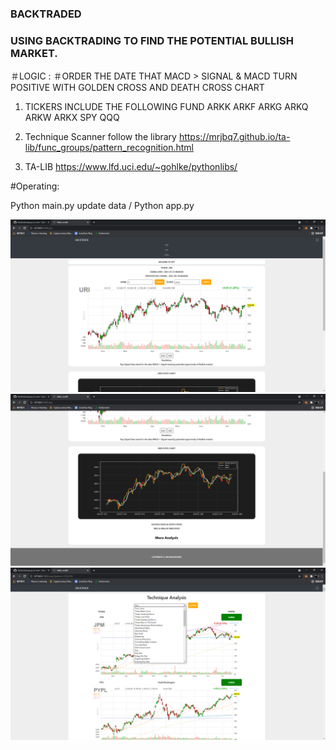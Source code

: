 ### BACKTRADED
### USING BACKTRADING TO FIND THE POTENTIAL BULLISH MARKET.

＃LOGIC :
＃ORDER THE DATE THAT MACD > SIGNAL & MACD TURN POSITIVE WITH GOLDEN CROSS AND DEATH CROSS CHART


1. TICKERS INCLUDE THE FOLLOWING FUND
   ARKK ARKF ARKG ARKQ ARKW ARKX
   SPY
   QQQ

2. Technique Scanner follow the library
   https://mrjbq7.github.io/ta-lib/func_groups/pattern_recognition.html

   
3. TA-LIB
   https://www.lfd.uci.edu/~gohlke/pythonlibs/

#Operating:

Python main.py update data / Python app.py

<img src="data/readme/2.png" />
<img src=data/readme/3.png />
<img src=data/readme/1.png />
